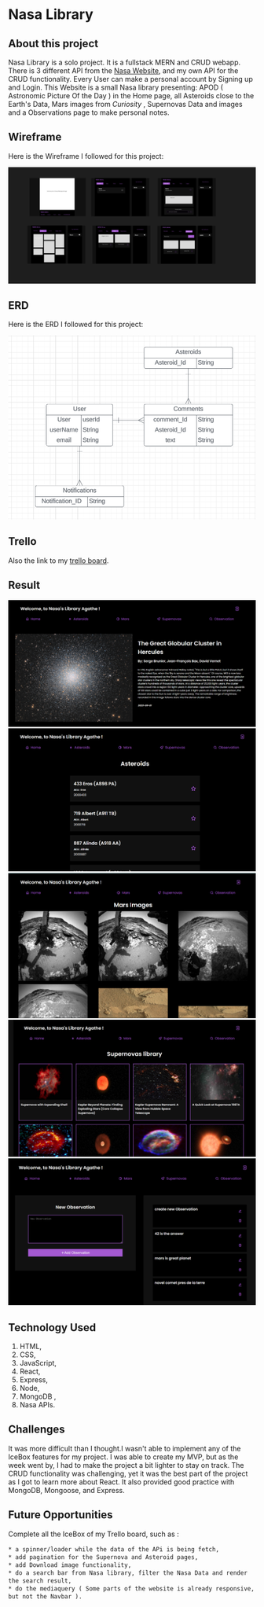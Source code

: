# Nasa Library

## About this project

Nasa Library is a solo project. It is a fullstack MERN and CRUD webapp. There is 3 different API from the [Nasa Website](https://api.nasa.gov/), and my own API for the CRUD functionality.
Every User can make a personal account by Signing up and Login.
This Website is a small Nasa library presenting: APOD ( Astronomic Picture Of the Day ) in the Home page, all Asteroids close to the Earth's Data, Mars images from _Curiosity_ , Supernovas Data and images and a Observations page to make personal notes.

## Wireframe

Here is the Wireframe I followed for this project:

<img src="./public/images/NasaWireframe.png" alt="Nasa Library Wireframe"/>

## ERD

Here is the ERD I followed for this project:

<img src="./public/images/NasaERD.png" alt="Nasa Library ERD"/>

## Trello

Also the link to my [trello board](https://trello.com/c/Q5jvophe/21-erd).

## Result

<img src="./public/images/NasaHomePage.png" alt="Nasa Home Page"/>
<img src="./public/images/NasaAsteroidPage.png" alt="Nasa Asteriod Page"/>
<img src="./public/images/NasaMarsPage.png" alt="Nasa Mars Page"/>
<img src="./public/images/NasaSupernovaPage.png" alt="Nasa Supernova Page"/>
<img src="./public/images/NasaObservationPage.png" alt="Nasa Observations Page"/>

## Technology Used

1. HTML,
2. CSS,
3. JavaScript,
4. React, 
5. Express, 
6. Node, 
7. MongoDB , 
8. Nasa APIs.

## Challenges

It was more difficult than I thought.I wasn't able to implement any of the IceBox features for my project. I was able to create my MVP, but as the week went by, I had to make the project a bit lighter to stay on track. The CRUD functionality was challenging, yet it was the best part of the project as I got to learn more about React. It also provided good practice with MongoDB, Mongoose, and Express.

## Future Opportunities

Complete all the IceBox of my Trello board, such as :

	* a spinner/loader while the data of the APi is being fetch, 
	* add pagination for the Supernova and Asteroid pages,
	* add Download image functionality,
	* do a search bar from Nasa library, filter the Nasa Data and render the search result,
	* do the mediaquery ( Some parts of the website is already responsive, but not the Navbar ).


